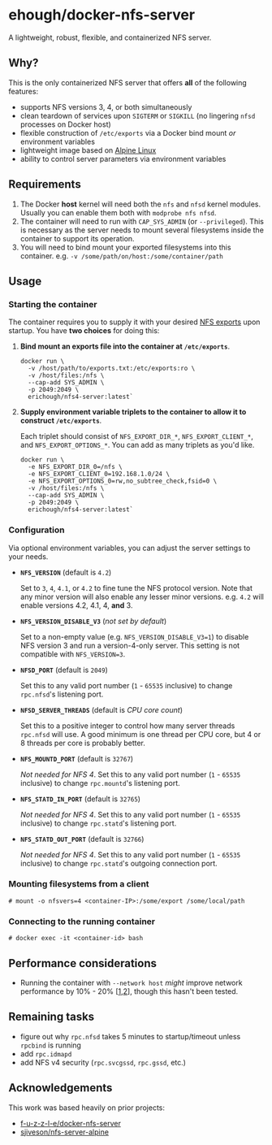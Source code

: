 # ehough/docker-nfs-server

A lightweight, robust, flexible, and containerized NFS server.

## Why?

This is the only containerized NFS server that offers **all** of the following features:

- supports NFS versions 3, 4, or both simultaneously
- clean teardown of services upon `SIGTERM` or `SIGKILL` (no lingering `nfsd` processes on Docker host)
- flexible construction of `/etc/exports` via a Docker bind mount *or* environment variables
- lightweight image based on [Alpine Linux](https://alpinelinux.org/)
- ability to control server parameters via environment variables

## Requirements

1. The Docker **host** kernel will need both the `nfs` and `nfsd` kernel modules. Usually you can enable them both with `modprobe nfs nfsd`.
1. The container will need to run with `CAP_SYS_ADMIN` (or `--privileged`). This is necessary as the server needs to mount several filesystems inside the container to support its operation.
1. You will need to bind mount your exported filesystems into this container. e.g. `-v /some/path/on/host:/some/container/path`

## Usage

### Starting the container

The container requires you to supply it with your desired [NFS exports](https://linux.die.net/man/5/exports) upon startup. You have **two choices** for doing this:

1. **Bind mount an exports file into the container at `/etc/exports`**.

       docker run \
         -v /host/path/to/exports.txt:/etc/exports:ro \
         -v /host/files:/nfs \
         --cap-add SYS_ADMIN \
         -p 2049:2049 \
         erichough/nfs4-server:latest`
         
1. **Supply environment variable triplets to the container to allow it to construct `/etc/exports`**.

    Each triplet should consist of `NFS_EXPORT_DIR_*`, `NFS_EXPORT_CLIENT_*`, and `NFS_EXPORT_OPTIONS_*`. You can add as many triplets as you'd like.

       docker run \
         -e NFS_EXPORT_DIR_0=/nfs \
         -e NFS_EXPORT_CLIENT_0=192.168.1.0/24 \
         -e NFS_EXPORT_OPTIONS_0=rw,no_subtree_check,fsid=0 \
         -v /host/files:/nfs \
         --cap-add SYS_ADMIN \
         -p 2049:2049 \
         erichough/nfs4-server:latest`

### Configuration

Via optional environment variables, you can adjust the server settings to your needs.

- **`NFS_VERSION`** (default is `4.2`)

  Set to `3`, `4`, `4.1`, or `4.2` to fine tune the NFS protocol version. Note that any minor version will also enable any lesser minor versions. e.g. `4.2` will enable versions 4.2, 4.1, 4, **and** 3.

- **`NFS_VERSION_DISABLE_V3`** (*not set by default*)

  Set to a non-empty value (e.g. `NFS_VERSION_DISABLE_V3=1`) to disable NFS version 3 and run a version-4-only server. This setting is not compatible with `NFS_VERSION=3`.

- **`NFSD_PORT`** (default is `2049`)

  Set this to any valid port number (`1` - `65535` inclusive) to change `rpc.nfsd`'s listening port.

- **`NFSD_SERVER_THREADS`** (default is *CPU core count*)

  Set this to a positive integer to control how many server threads `rpc.nfsd` will use. A good minimum is one thread per CPU core, but 4 or 8 threads per core is probably better.

- **`NFS_MOUNTD_PORT`** (default is `32767`)

  *Not needed for NFS 4*. Set this to any valid port number (`1` - `65535` inclusive) to change `rpc.mountd`'s listening port.

- **`NFS_STATD_IN_PORT`** (default is `32765`)

  *Not needed for NFS 4*. Set this to any valid port number (`1` - `65535` inclusive) to change `rpc.statd`'s listening port.

- **`NFS_STATD_OUT_PORT`** (default is `32766`)

  *Not needed for NFS 4*. Set this to any valid port number (`1` - `65535` inclusive) to change `rpc.statd`'s outgoing connection port.

### Mounting filesystems from a client

    # mount -o nfsvers=4 <container-IP>:/some/export /some/local/path
    
### Connecting to the running container

    # docker exec -it <container-id> bash

## Performance considerations

- Running the container with `--network host` *might* improve network performance by 10% - 20% [[1](https://jtway.co/docker-network-performance-b95bce32b4b9),[2](https://www.percona.com/blog/2016/08/03/testing-docker-multi-host-network-performance/)], though this hasn't been tested.

## Remaining tasks

- figure out why `rpc.nfsd` takes 5 minutes to startup/timeout unless `rpcbind` is running
- add `rpc.idmapd`
- add NFS v4 security (`rpc.svcgssd`, `rpc.gssd`, etc.)

## Acknowledgements

This work was based heavily on prior projects:

- [f-u-z-z-l-e/docker-nfs-server](https://github.com/f-u-z-z-l-e/docker-nfs-server)
- [sjiveson/nfs-server-alpine](https://github.com/sjiveson/nfs-server-alpine)